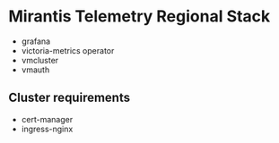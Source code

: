 # Mirantis Telemetry Regional Stack
- grafana
- victoria-metrics operator
- vmcluster
- vmauth

## Cluster requirements
- cert-manager
- ingress-nginx